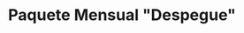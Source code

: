 ---
title: Paquete Mensual "Despegue"
seccion: Redes Sociales
tipo: Paquete Principal
descripcion: Ideal para empezar. Incluye 4 Reels verticales al mes (1 por semana).
precio: 650000
---